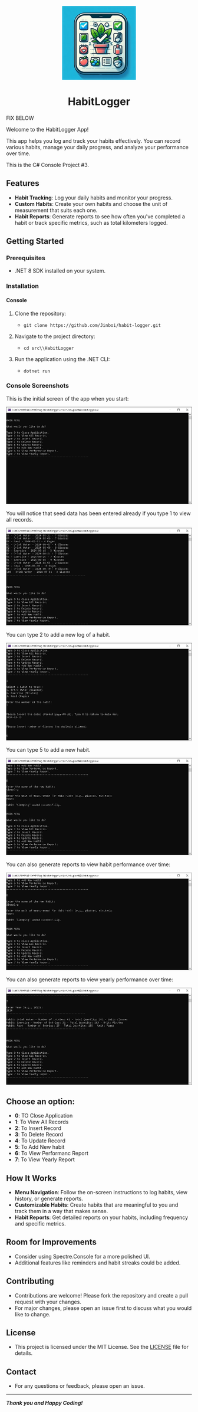 <div align="center">

<img src="./img/habitLoggerLogo.png" alt="habitLogger logo" width="200px" />
<h1>HabitLogger</h1>

</div>

FIX BELOW

Welcome to the HabitLogger App!

This app helps you log and track your habits effectively. You can record various habits, manage your daily progress, and analyze your performance over time.

This is the C# Console Project #3.

## Features

- **Habit Tracking**: Log your daily habits and monitor your progress.
- **Custom Habits**: Create your own habits and choose the unit of measurement that suits each one.
- **Habit Reports**: Generate reports to see how often you've completed a habit or track specific metrics, such as total kilometers logged.


## Getting Started

### Prerequisites

- .NET 8 SDK installed on your system.

### Installation

#### Console

1. Clone the repository:
	- `git clone https://github.com/Jinboi/habit-logger.git`

2. Navigate to the project directory:
	- `cd src\\HabitLogger`

3. Run the application using the .NET CLI:
	- `dotnet run`

### Console Screenshots

This is the initial screen of the app when you start:

![HabitLogger initial screen](./img/habitLoggerInitialScreen.PNG)

You will notice that seed data has been entered already if you type 1 to view all records.

![HabitLogger main menu screen](./img/habitLoggerMainMenu.PNG)

You can type 2 to add a new log of a habit.

![HabitLogger add habit log screen](./img/habitLoggerLogScreen.PNG)

You can type 5 to add a new habit.

![HabitLogger add habit screen](./img/habitLoggerAddHabit.PNG)


You can also generate reports to view habit performance over time:

![HabitLogger report screen](./img/habitLoggerReportScreen.PNG)

You can also generate reports to view yearly performance over time:

![HabitLogger report screen](./img/habitLoggerYearlyReportScreen.PNG)

## Choose an option:
- **0**: TO Close Application
- **1**: To View All Records
- **2**: To Insert Record
- **3**: To Delete Record
- **4**: To Update Record
- **5**: To Add New habit 
- **6**: To View Performanc Report
- **7**: To View Yearly Report

## How It Works

- **Menu Navigation**: Follow the on-screen instructions to log habits, view history, or generate reports.
- **Customizable Habits**: Create habits that are meaningful to you and track them in a way that makes sense.
- **Habit Reports**: Get detailed reports on your habits, including frequency and specific metrics.

## Room for Improvements

- Consider using Spectre.Console for a more polished UI. 
- Additional features like reminders and habit streaks could be added.

## Contributing

- Contributions are welcome! Please fork the repository and create a pull request with your changes. 
- For major changes, please open an issue first to discuss what you would like to change.

## License

- This project is licensed under the MIT License. See the [LICENSE](./LICENSE) file for details.

## Contact

- For any questions or feedback, please open an issue.

---
***Thank you and Happy Coding!***